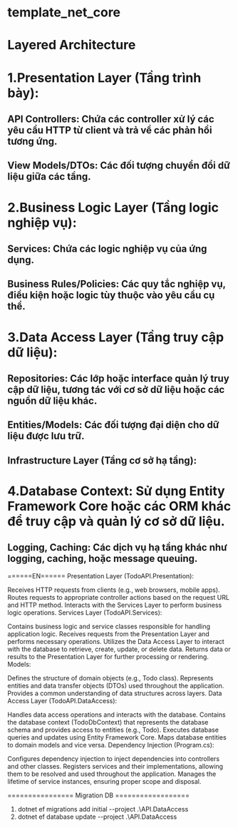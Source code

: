 ﻿# template_net_core
# Layered Architecture
# 1.Presentation Layer (Tầng trình bày):
## API Controllers: Chứa các controller xử lý các yêu cầu HTTP từ client và trả về các phản hồi tương ứng.
## View Models/DTOs: Các đối tượng chuyển đổi dữ liệu giữa các tầng.

# 2.Business Logic Layer (Tầng logic nghiệp vụ):
## Services: Chứa các logic nghiệp vụ của ứng dụng.
## Business Rules/Policies: Các quy tắc nghiệp vụ, điều kiện hoặc logic tùy thuộc vào yêu cầu cụ thể.

# 3.Data Access Layer (Tầng truy cập dữ liệu):

## Repositories: Các lớp hoặc interface quản lý truy cập dữ liệu, tương tác với cơ sở dữ liệu hoặc các nguồn dữ liệu khác.
## Entities/Models: Các đối tượng đại diện cho dữ liệu được lưu trữ.
## Infrastructure Layer (Tầng cơ sở hạ tầng):

# 4.Database Context: Sử dụng Entity Framework Core hoặc các ORM khác để truy cập và quản lý cơ sở dữ liệu.
## Logging, Caching: Các dịch vụ hạ tầng khác như logging, caching, hoặc message queuing.
======EN======
Presentation Layer (TodoAPI.Presentation):

Receives HTTP requests from clients (e.g., web browsers, mobile apps).
Routes requests to appropriate controller actions based on the request URL and HTTP method.
Interacts with the Services Layer to perform business logic operations.
Services Layer (TodoAPI.Services):

Contains business logic and service classes responsible for handling application logic.
Receives requests from the Presentation Layer and performs necessary operations.
Utilizes the Data Access Layer to interact with the database to retrieve, create, update, or delete data.
Returns data or results to the Presentation Layer for further processing or rendering.
Models:

Defines the structure of domain objects (e.g., Todo class).
Represents entities and data transfer objects (DTOs) used throughout the application.
Provides a common understanding of data structures across layers.
Data Access Layer (TodoAPI.DataAccess):

Handles data access operations and interacts with the database.
Contains the database context (TodoDbContext) that represents the database schema and provides access to entities (e.g., Todo).
Executes database queries and updates using Entity Framework Core.
Maps database entities to domain models and vice versa.
Dependency Injection (Program.cs):

Configures dependency injection to inject dependencies into controllers and other classes.
Registers services and their implementations, allowing them to be resolved and used throughout the application.
Manages the lifetime of service instances, ensuring proper scope and disposal.


================ Migration DB ==================
1. dotnet ef migrations add initial --project .\API.DataAccess
2. dotnet ef database update --project .\API.DataAccess 
